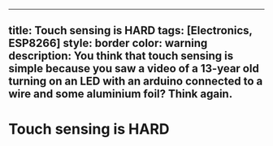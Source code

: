  ---
 title: Touch sensing is HARD
 tags: [Electronics, ESP8266]
 style: border
 color: warning
 description: You think that touch sensing is simple because you saw a video of a 13-year old turning on an LED with an arduino connected to a wire and some aluminium foil? Think again.
 ---

 # Touch sensing is HARD
